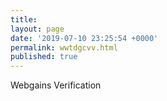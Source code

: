 ```yaml
---
title: 
layout: page
date: '2019-07-10 23:25:54 +0000'
permalink: wwtdgcvv.html
published: true
---
```


Webgains Verification